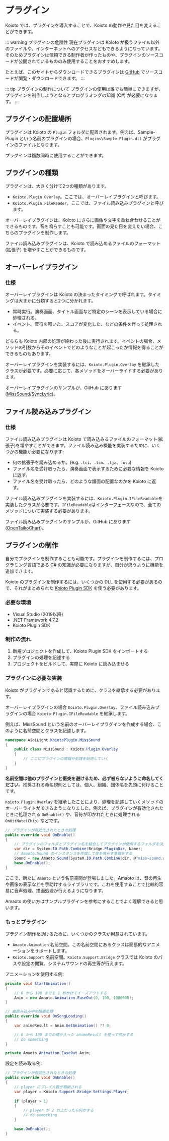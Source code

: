 # プラグイン

Koioto では、プラグインを導入することで、Koioto の動作や見た目を変えることができます。

::: warning プラグインの危険性
現在プラグインは Koioto が扱うファイル以外のファイルや、インターネットへのアクセスなどもできるようになっています。そのためプラグインは信頼できる制作者が作ったものや、プラグインのソースコードが公開されているもののみ使用することをおすすめします。

たとえば、このサイトからダウンロードできるプラグインは [GitHub](https://github.com/Koioto) でソースコードが閲覧・ダウンロードできます。
:::

::: tip プラグインの制作について
プラグインの使用は誰でも簡単にできますが、プラグインを制作しようとなるとプログラミングの知識 (C#) が必要になります。
:::

## プラグインの配置場所

プラグインは Koioto の ``Plugin`` フォルダに配置されます。例えば、Sample-Plugin という名前のプラグインの場合、``Plugins\Sample-Plugin.dll`` がプラグインのファイルとなります。

プラグインは複数同時に使用することができます。

## プラグインの種類

プラグインは、大きく分けて2つの種類があります。

- ``Koioto.Plugin.Overlay``。ここでは、オーバーレイプラグインと呼びます。
- ``Koioto.Plugin.FileReader``。ここでは、ファイル読み込みプラグインと呼びます。

オーバーレイプラグインは、Koioto にさらに画像や文字を重ね合わせることができるものです。音を鳴らすことも可能です。画面の見た目を変えたい場合、こちらのプラグインを制作します。

ファイル読み込みプラグインは、Koioto で読み込めるファイルのフォーマット (拡張子) を増やすことができるものです。

## オーバーレイプラグイン

### 仕様

オーバーレイプラグインは Koioto の決まったタイミングで呼ばれます。タイミングは大まかに分類すると2つに分かれます。

- 常時実行。演奏画面、タイトル画面など特定のシーンを表示している場合に処理される。
- イベント。音符を叩いた、スコアが変化した、などの条件を伴って処理される。

どちらも Koioto 内部の処理が終わった後に実行されます。イベントの場合、メソッドの引数からそのイベントでどのようなことが起こったか情報を得ることができるものもあります。

オーバーレイプラグインを実装するには、``Koioto.Plugin.Overlay`` を継承したクラスが必要です。必要に応じて、各メソッドをオーバーライドする必要があります。

オーバーレイプラグインのサンプルが、GitHub にあります ([MissSound](https://github.com/Koioto/MissSound)/[SyncLyric](https://github.com/Koioto/SyncLyrics))。

## ファイル読み込みプラグイン

### 仕様

ファイル読み込みプラグインは Koioto で読み込みるファイルのフォーマット(拡張子)を増やすことができます。ファイル読み込み機能を実装するために、いくつかの機能が必要になります:

- 何の拡張子を読み込めるか。(e.g. ``.tci``、``.tcm``、``.tja``、``.osu``)
- ファイル名を受け取ったら、演奏画面で表示するために必要な情報を Koioto に返す。
- ファイル名を受け取ったら、どのような譜面の配置なのかを Koioto に返す。

ファイル読み込みプラグインを実装するには、``Koioto.Plugin.IFileReadable``を実装したクラスが必要です。``IFileReadable``はインターフェースなので、全てのメソッドについて実装する必要があります。

ファイル読み込みプラグインのサンプルが、GitHub にあります ([OpenTaikoChart](https://github.com/Koioto/OpenTaikoChart))。

## プラグインの制作

自分でプラグインを制作することも可能です。プラグインを制作するには、プログラミング言語である C# の知識が必要になりますが、自分が思うように機能を追加できます。

Koioto のプラグインを制作するには、いくつかの DLL を使用する必要があるので、それがまとめられた [Koioto Plugin SDK](https://github.com/Koioto/KoiotoPluginSDK) を使う必要があります。

### 必要な環境

- Visual Studio (2019以降)
- .NET Framework 4.7.2
- Koioto Plugin SDK

### 制作の流れ

1. 新規プロジェクトを作成して、Koioto Plugin SDK をインポートする
2. プラグインの処理を記述する
3. プロジェクトをビルドして、実際に Koioto に読み込ませる

### プラグインに必要な実装

Koioto がプラグインであると認識するために、クラスを継承する必要があります。

オーバーレイプラグインの場合 ``Koioto.Plugin.Overlay``、ファイル読み込みプラグインの場合 ``Koioto.Plugin.IFileReadable`` を継承します。

例えば、MissSound という名前のオーバーレイプラグインを作成する場合、このように名前空間とクラスを記述します。

```cs
namespace AioiLight.KoiotoPlugin.MissSound
{
    public class MissSound : Koioto.Plugin.Overlay
    {
        // ここにプラグインの情報や処理を記述していく
    }
}
```

**名前空間は他のプラグインと衝突を避けるため、必ず被らないように命名してください**。推奨される命名規則としては、個人、組織、団体名を先頭に付けることです。

``Koioto.Plugin.Overlay`` を継承したことにより、処理を記述していくメソッドのオーバーライドができるようになりました。例えば、プラグインが有効化されたときに処理される ``OnEnable()`` や、音符が叩かれたときに処理される ``OnHitNote(Chip)`` などです。

```cs
// プラグインが有効化されたときの処理
public override void OnEnable()
{
    // プラグインのフォルダとプラグイン名を結合してプラグインが使用するフォルダを決定する
    var dir = System.IO.Path.Combine(Bridge.PluginDir, Name);
    // Amaoto.Sound のインスタンスを作成して音を鳴らす準備をする
    Sound = new Amaoto.Sound(System.IO.Path.Combine(dir, @"miss-sound.wav"));
    base.OnEnable();
}
```

ここで、新たに ``Amaoto`` という名前空間が登場しました。Amaoto は、音の再生や画像の表示などを手助けするライブラリです。これを使用することで比較的容易に音声処理、描画処理が行えるようになります。

Amaoto の使い方はサンプルプラグインを参考にすることでよく理解できると思います。

### もっとプラグイン

プラグイン制作を助けるために、いくつかのクラスが用意されています。

- ``Amaoto.Animation`` 名前空間。この名前空間にあるクラスは簡易的なアニメーションをサポートします。
- ``Koioto.Support`` 名前空間。``Koioto.Support.Bridge`` クラスでは Koioto のパスや設定の閲覧、システムサウンドの再生等が行えます。

アニメーションを使用する例:

```cs {4}
private void StartAnimation()
{
    // 0 から 100 までを 1 秒かけてイーズアウトする
    Anim = new Amaoto.Animation.EaseOut(0, 100, 1000000);
}

// 曲読み込み中の描画処理
public override void OnSongLoading()
{
    var animeResult = Anim.GetAnimation() ?? 0;

    // 0 から 100 までの値が入った animeResult を使って何かする
    // do something
}

private Amaoto.Animation.EaseOut Anim;
```

設定を読み取る例:

```cs
// プラグインが有効化されたときの処理
public override void OnEnable()
{
    // player にプレイ人数が格納される
    var player = Koioto.Support.Bridge.Settings.Player;
    
    if (player > 1)
    {
        // player が 2 以上だったら何かする
        // do something
    }

    base.OnEnable();
}
```